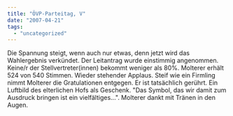 ```yaml
---
title: "ÖVP-Parteitag, V"
date: "2007-04-21"
tags: 
  - "uncategorized"
---
```


Die Spannung steigt, wenn auch nur etwas, denn jetzt wird das Wahlergebnis verkündet. Der Leitantrag wurde einstimmig angenommen. Keine/r der Stellvertreter(innen) bekommt weniger als 80%. Molterer erhält 524 von 540 Stimmen. Wieder stehender Applaus. Steif wie ein Firmling nimmt Molterer die Gratulationen entgegen. Er ist tatsächlich gerührt. Ein Luftbild des elterlichen Hofs als Geschenk. "Das Symbol, das wir damit zum Ausdruck bringen ist ein vielfältiges...". Molterer dankt mit Tränen in den Augen.

